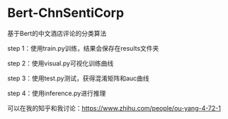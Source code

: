 # Bert-ChnSentiCorp
基于Bert的中文酒店评论的分类算法

step 1：使用train.py训练，结果会保存在results文件夹

step 2：使用visual.py可视化训练曲线

step 3：使用test.py测试，获得混淆矩阵和auc曲线

step 4：使用inference.py进行推理

可以在我的知乎和我讨论：https://www.zhihu.com/people/ou-yang-4-72-1
